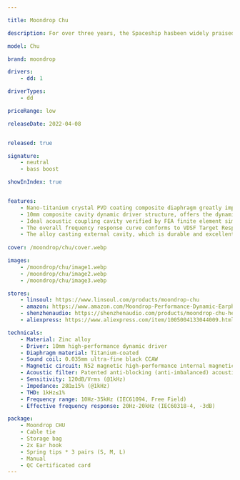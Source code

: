 ```yaml
---

title: Moondrop Chu

description: For over three years, the Spaceship hasbeen widely praised for its light design, comfortable fit, and superb sound performance. As a worthy successor to the Spaceship, the Chu has adopted a completely different design concept, a more traditional Chinese styling, and significantly upgraded acoustic architecture. Adopting the Aria’s decentralized dynamic structure, the high-performance 10mm composite cavity with high-frequency phased waveguide leverages a N52 Nd magnet internal magnetic circuit and 0.035m ultra-thin imported CCAW sound coil to obtain high energy conversion efficiency, and deliver outstanding performance with full dynamic range and rich details.

model: Chu

brand: moondrop

drivers:
    - dd: 1

driverTypes: 
    - dd

priceRange: low

releaseDate: 2022-04-08


released: true

signature:
    - neutral
    - bass boost

showInIndex: true


features:
    - Nano-titanium crystal PVD coating composite diaphragm greatly improves the damping while maintaining excellent damping characteristics
    - 10mm composite cavity dynamic driver structure, offers the dynamic and full details
    - Ideal acoustic coupling cavity verified by FEA finite element simulation combined with 3D printing experiment
    - The overall frequency response curve conforms to VDSF Target Response and highly fits the listening environment of the master tape
    - The alloy casting external cavity, which is durable and excellent in texture.6. Comes with Spring tips
    
cover: /moondrop/chu/cover.webp

images:
    - /moondrop/chu/image1.webp
    - /moondrop/chu/image2.webp
    - /moondrop/chu/image3.webp

stores:
    - linsoul: https://www.linsoul.com/products/moondrop-chu
    - amazon: https://www.amazon.com/Moondrop-Performance-Dynamic-Earphone-Without/dp/B09XHV3TC6
    - shenzhenaudio: https://shenzhenaudio.com/products/moondrop-chu-headphone-titanium-iems-wired-dynamic-driver-hifi-in-ear-earphones
    - aliexpress: https://www.aliexpress.com/item/1005004133044009.html

technicals:
    - Material: Zinc alloy
    - Driver: 10mm high-performance dynamic driver
    - Diaphragm material: Titanium-coated
    - Sound coil: 0.035mm ultra-fine black CCAW
    - Magnetic circuit: N52 magnetic high-performance internal magnetic circuit
    - Acoustic filter: Patented anti-blocking (anti-imbalanced) acoustic filter
    - Sensitivity: 120dB/Vrms (@1kHz)
    - Impedance: 28Ω±15% (@1kHz)
    - THD: 1kHz≤1%
    - Frequency range: 10Hz-35kHz (IEC61094, Free Field)
    - Effective frequency response: 20Hz-20kHz (IEC60318-4, -3dB)

package: 
    - Moondrop CHU
    - Cable tie 
    - Storage bag 
    - 2x Ear hook
    - Spring tips * 3 pairs (S, M, L)
    - Manual
    - QC Certificated card
---
```

